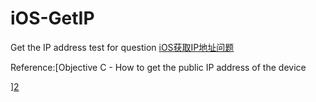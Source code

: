 # iOS-GetIP
Get the IP address test for question [iOS获取IP地址问题][1]

Reference:[Objective C - How to get the public IP address of the device

][2]

[1]:https://segmentfault.com/q/1010000008950708
[2]:http://stackoverflow.com/questions/27708887/objective-c-how-to-get-the-public-ip-address-of-the-device/27709110#27709110
